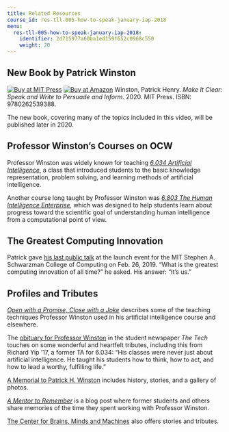 ```yaml
---
title: Related Resources
course_id: res-tll-005-how-to-speak-january-iap-2018
menu:
  res-tll-005-how-to-speak-january-iap-2018:
    identifier: 2d715977a60ba1ed159f652c0968c550
    weight: 20
---
```

New Book by Patrick Winston
---------------------------

[![Buy at MIT Press](/images/mp_logo.gif)](https://mitpress.mit.edu/9780262539388) [![Buy at Amazon](/images/a_logo_17.gif)](http://www.amazon.com/exec/obidos/ASIN/0262539381/ref=nosim/mitopencourse-20) Winston, Patrick Henry. _Make It Clear: Speak and Write to Persuade and Inform_. 2020. MIT Press. ISBN: 9780262539388.

The new book, covering many of the topics included in this video, will be published later in 2020.

Professor Winston’s Courses on OCW
----------------------------------

Professor Winston was widely known for teaching _[6.034 Artificial Intelligence](./resolveuid/334ddfd35136fa9b4e540f1e2bf63cc0)_, a class that introduced students to the basic knowledge representation, problem solving, and learning methods of artificial intelligence.

Another course long taught by Professor Winston was _[6.803 The Human Intelligence Enterprise](./resolveuid/8a095d0d68d7a24a5ea4c7d6aa5687d4),_ which was designed to help students learn about progress toward the scientific goal of understanding human intelligence from a computational point of view.

The Greatest Computing Innovation
---------------------------------

Patrick gave [his last public talk](https://youtu.be/vCyZUiBr_ds?t=1929) at the launch event for the MIT Stephen A. Schwarzman College of Computing on Feb. 26, 2019. “What is the greatest computing innovation of all time?” he asked. His answer: “It’s us.”

Profiles and Tributes
---------------------

_[Open with a Promise, Close with a Joke](https://mitopencourseware.wordpress.com/2016/07/19/open-with-a-promise-close-with-a-joke/)_ describes some of the teaching techniques Professor Winston used in his artificial intelligence course and elsewhere.

The [obituary for Professor Winston](http://thetech.com/2019/07/23/professor-patrick-winston-obit) in the student newspaper _The Tech_ touches on some wonderful and heartfelt tributes, including this from Richard Yip ’17, a former TA for 6.034: “His classes were never just about artificial intelligence. He taught his students how to think, how to act, and how to lead a worthy, fulfilling life.”

[A Memorial to Patrick H. Winston](https://www.memoriesofpatrickwinston.com/gallery) includes history, stories, and a gallery of photos.

_[A Mentor to Remember](https://mitadmissions.org/blogs/entry/a-mentor-to-remember-patrick-winston-1943-2019/)_ is a blog post where former students and others share memories of the time they spent working with Professor Winston.

[The Center for Brains, Minds and Machines](http://cbmm.mit.edu/news-events/news/professor-patrick-winston-former-director-mit%E2%80%99s-artificial-intelligence-laboratory) also offers stories and tributes.